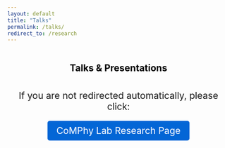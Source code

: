 ```yaml
---
layout: default
title: "Talks"
permalink: /talks/
redirect_to: /research
---
```


<script>
  // Immediately redirect to comphy-lab.org/research without adding to browser history
  window.location.replace("/research");
</script>

<!-- Fallback content in case JavaScript is disabled -->
<section id="intro" class="s-intro target-section">
  <div class="s-intro__bg rellax" data-rellax-speed="-5"></div>
  <div class="row s-intro__content">
    <div class="column">
      <div class="s-intro__content-top">
        <div style="display: flex; justify-content: center; gap: 20px; margin-bottom: 10px;">
        <h1 class="s-intro__title" style="color: black;">
          Talks & Presentations
        </h1>
        </div>
        <div style="text-align: center; margin: 20px 0;">
          <p style="margin-bottom: 15px; font-size: 1.5em;">
            If you are not redirected automatically, please click:
            <br>
            <a href="/research" style="display: inline-block; padding: 10px 20px; background-color: #0366d6; color: white; text-decoration: none; border-radius: 5px; margin: 20px 0;">
              CoMPhy Lab Research Page
            </a>
          </p>
        </div>
      </div>
    </div>
  </div>
</section> 